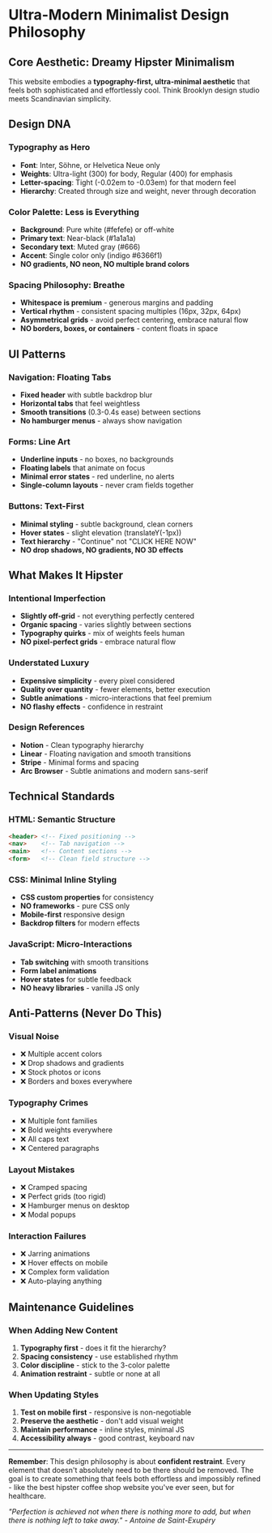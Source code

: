 # Ultra-Modern Minimalist Design Philosophy

## Core Aesthetic: Dreamy Hipster Minimalism

This website embodies a **typography-first, ultra-minimal aesthetic** that feels both sophisticated and effortlessly cool. Think Brooklyn design studio meets Scandinavian simplicity.

## Design DNA

### Typography as Hero
- **Font**: Inter, Söhne, or Helvetica Neue only
- **Weights**: Ultra-light (300) for body, Regular (400) for emphasis
- **Letter-spacing**: Tight (-0.02em to -0.03em) for that modern feel
- **Hierarchy**: Created through size and weight, never through decoration

### Color Palette: Less is Everything
- **Background**: Pure white (#fefefe) or off-white
- **Primary text**: Near-black (#1a1a1a)
- **Secondary text**: Muted gray (#666)
- **Accent**: Single color only (indigo #6366f1)
- **NO gradients, NO neon, NO multiple brand colors**

### Spacing Philosophy: Breathe
- **Whitespace is premium** - generous margins and padding
- **Vertical rhythm** - consistent spacing multiples (16px, 32px, 64px)
- **Asymmetrical grids** - avoid perfect centering, embrace natural flow
- **NO borders, boxes, or containers** - content floats in space

## UI Patterns

### Navigation: Floating Tabs
- **Fixed header** with subtle backdrop blur
- **Horizontal tabs** that feel weightless
- **Smooth transitions** (0.3-0.4s ease) between sections
- **No hamburger menus** - always show navigation

### Forms: Line Art
- **Underline inputs** - no boxes, no backgrounds
- **Floating labels** that animate on focus
- **Minimal error states** - red underline, no alerts
- **Single-column layouts** - never cram fields together

### Buttons: Text-First
- **Minimal styling** - subtle background, clean corners
- **Hover states** - slight elevation (translateY(-1px))
- **Text hierarchy** - "Continue" not "CLICK HERE NOW"
- **NO drop shadows, NO gradients, NO 3D effects**

## What Makes It Hipster

### Intentional Imperfection
- **Slightly off-grid** - not everything perfectly centered
- **Organic spacing** - varies slightly between sections
- **Typography quirks** - mix of weights feels human
- **NO pixel-perfect grids** - embrace natural flow

### Understated Luxury
- **Expensive simplicity** - every pixel considered
- **Quality over quantity** - fewer elements, better execution
- **Subtle animations** - micro-interactions that feel premium
- **NO flashy effects** - confidence in restraint

### Design References
- **Notion** - Clean typography hierarchy
- **Linear** - Floating navigation and smooth transitions  
- **Stripe** - Minimal forms and spacing
- **Arc Browser** - Subtle animations and modern sans-serif

## Technical Standards

### HTML: Semantic Structure
```html
<header> <!-- Fixed positioning -->
<nav>    <!-- Tab navigation -->  
<main>   <!-- Content sections -->
<form>   <!-- Clean field structure -->
```

### CSS: Minimal Inline Styling
- **CSS custom properties** for consistency
- **NO frameworks** - pure CSS only
- **Mobile-first** responsive design
- **Backdrop filters** for modern effects

### JavaScript: Micro-Interactions
- **Tab switching** with smooth transitions
- **Form label animations** 
- **Hover states** for subtle feedback
- **NO heavy libraries** - vanilla JS only

## Anti-Patterns (Never Do This)

### Visual Noise
- ❌ Multiple accent colors
- ❌ Drop shadows and gradients  
- ❌ Stock photos or icons
- ❌ Borders and boxes everywhere

### Typography Crimes  
- ❌ Multiple font families
- ❌ Bold weights everywhere
- ❌ All caps text
- ❌ Centered paragraphs

### Layout Mistakes
- ❌ Cramped spacing
- ❌ Perfect grids (too rigid)
- ❌ Hamburger menus on desktop
- ❌ Modal popups

### Interaction Failures
- ❌ Jarring animations
- ❌ Hover effects on mobile
- ❌ Complex form validation
- ❌ Auto-playing anything

## Maintenance Guidelines

### When Adding New Content
1. **Typography first** - does it fit the hierarchy?
2. **Spacing consistency** - use established rhythm
3. **Color discipline** - stick to the 3-color palette
4. **Animation restraint** - subtle or none at all

### When Updating Styles
1. **Test on mobile first** - responsive is non-negotiable
2. **Preserve the aesthetic** - don't add visual weight
3. **Maintain performance** - inline styles, minimal JS
4. **Accessibility always** - good contrast, keyboard nav

---

**Remember**: This design philosophy is about **confident restraint**. Every element that doesn't absolutely need to be there should be removed. The goal is to create something that feels both effortless and impossibly refined - like the best hipster coffee shop website you've ever seen, but for healthcare.

*"Perfection is achieved not when there is nothing more to add, but when there is nothing left to take away." - Antoine de Saint-Exupéry*